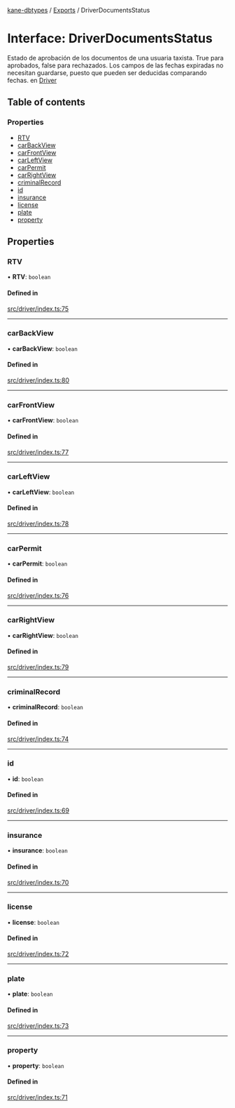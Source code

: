 [kane-dbtypes](../README.md) / [Exports](../modules.md) / DriverDocumentsStatus

# Interface: DriverDocumentsStatus

Estado de aprobación de los documentos de una usuaria taxista.
True para aprobados, false para rechazados.
Los campos de las fechas expiradas no necesitan guardarse, puesto que pueden ser deducidas comparando fechas.
en [Driver](Driver.md)

## Table of contents

### Properties

- [RTV](DriverDocumentsStatus.md#rtv)
- [carBackView](DriverDocumentsStatus.md#carbackview)
- [carFrontView](DriverDocumentsStatus.md#carfrontview)
- [carLeftView](DriverDocumentsStatus.md#carleftview)
- [carPermit](DriverDocumentsStatus.md#carpermit)
- [carRightView](DriverDocumentsStatus.md#carrightview)
- [criminalRecord](DriverDocumentsStatus.md#criminalrecord)
- [id](DriverDocumentsStatus.md#id)
- [insurance](DriverDocumentsStatus.md#insurance)
- [license](DriverDocumentsStatus.md#license)
- [plate](DriverDocumentsStatus.md#plate)
- [property](DriverDocumentsStatus.md#property)

## Properties

### RTV

• **RTV**: `boolean`

#### Defined in

[src/driver/index.ts:75](https://github.com/gatitolabs/kane-dbtypes/blob/e33ffb5/src/driver/index.ts#L75)

___

### carBackView

• **carBackView**: `boolean`

#### Defined in

[src/driver/index.ts:80](https://github.com/gatitolabs/kane-dbtypes/blob/e33ffb5/src/driver/index.ts#L80)

___

### carFrontView

• **carFrontView**: `boolean`

#### Defined in

[src/driver/index.ts:77](https://github.com/gatitolabs/kane-dbtypes/blob/e33ffb5/src/driver/index.ts#L77)

___

### carLeftView

• **carLeftView**: `boolean`

#### Defined in

[src/driver/index.ts:78](https://github.com/gatitolabs/kane-dbtypes/blob/e33ffb5/src/driver/index.ts#L78)

___

### carPermit

• **carPermit**: `boolean`

#### Defined in

[src/driver/index.ts:76](https://github.com/gatitolabs/kane-dbtypes/blob/e33ffb5/src/driver/index.ts#L76)

___

### carRightView

• **carRightView**: `boolean`

#### Defined in

[src/driver/index.ts:79](https://github.com/gatitolabs/kane-dbtypes/blob/e33ffb5/src/driver/index.ts#L79)

___

### criminalRecord

• **criminalRecord**: `boolean`

#### Defined in

[src/driver/index.ts:74](https://github.com/gatitolabs/kane-dbtypes/blob/e33ffb5/src/driver/index.ts#L74)

___

### id

• **id**: `boolean`

#### Defined in

[src/driver/index.ts:69](https://github.com/gatitolabs/kane-dbtypes/blob/e33ffb5/src/driver/index.ts#L69)

___

### insurance

• **insurance**: `boolean`

#### Defined in

[src/driver/index.ts:70](https://github.com/gatitolabs/kane-dbtypes/blob/e33ffb5/src/driver/index.ts#L70)

___

### license

• **license**: `boolean`

#### Defined in

[src/driver/index.ts:72](https://github.com/gatitolabs/kane-dbtypes/blob/e33ffb5/src/driver/index.ts#L72)

___

### plate

• **plate**: `boolean`

#### Defined in

[src/driver/index.ts:73](https://github.com/gatitolabs/kane-dbtypes/blob/e33ffb5/src/driver/index.ts#L73)

___

### property

• **property**: `boolean`

#### Defined in

[src/driver/index.ts:71](https://github.com/gatitolabs/kane-dbtypes/blob/e33ffb5/src/driver/index.ts#L71)
